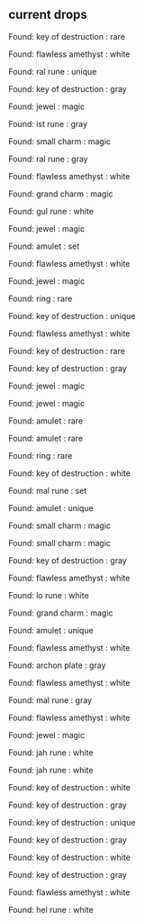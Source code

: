 ## current drops

Found: key of destruction : rare
Found: flawless amethyst : white
Found: ral rune : unique
Found: key of destruction : gray
Found: jewel : magic
Found: ist rune : gray
Found: small charm : magic
Found: ral rune : gray
Found: flawless amethyst : white
Found: grand charm : magic
Found: gul rune : white
Found: jewel : magic
Found: amulet : set
Found: flawless amethyst : white
Found: jewel : magic
Found: ring : rare
Found: key of destruction : unique
Found: flawless amethyst : white
Found: key of destruction : rare
Found: key of destruction : gray
Found: jewel : magic
Found: jewel : magic
Found: amulet : rare
Found: amulet : rare
Found: ring : rare
Found: key of destruction : white
Found: mal rune : set
Found: amulet : unique
Found: small charm : magic
Found: small charm : magic
Found: key of destruction : gray
Found: flawless amethyst : white
Found: lo rune : white
Found: grand charm : magic
Found: amulet : unique
Found: flawless amethyst : white
Found: archon plate : gray
Found: flawless amethyst : white
Found: mal rune : gray
Found: flawless amethyst : white
Found: jewel : magic
Found: jah rune : white
Found: jah rune : white
Found: key of destruction : white
Found: key of destruction : gray
Found: key of destruction : unique
Found: key of destruction : gray
Found: key of destruction : white
Found: key of destruction : gray
Found: flawless amethyst : white
Found: hel rune : white
